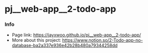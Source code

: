 # pj__web-app__2-todo-app
### Info
- Page link: https://jayxwoo.github.io/pj__web-app__2-todo-app/
- More about this project: https://www.notion.so/2-Todo-app-no-database-ba2a337e936e42b28b480a79344258dd
